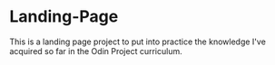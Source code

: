 # Landing-Page

This is a landing page project to put into practice the knowledge I've acquired so far in the Odin Project curriculum.